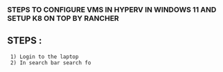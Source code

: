 ### STEPS TO CONFIGURE VMS IN HYPERV IN WINDOWS 11 AND SETUP  K8 ON TOP BY RANCHER 
 
 ## STEPS :

     1) Login to the laptop 
     2) In search bar search fo
   

